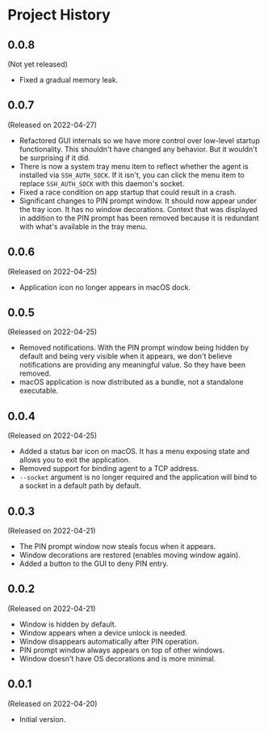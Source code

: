 # Project History

## 0.0.8

(Not yet released)

* Fixed a gradual memory leak.

## 0.0.7

(Released on 2022-04-27)

* Refactored GUI internals so we have more control over low-level
  startup functionality. This shouldn't have changed any behavior.
  But it wouldn't be surprising if it did.
* There is now a system tray menu item to reflect whether the agent
  is installed via `SSH_AUTH_SOCK`. If it isn't, you can click the
  menu item to replace `SSH_AUTH_SOCK` with this daemon's socket.
* Fixed a race condition on app startup that could result in a crash.
* Significant changes to PIN prompt window. It should now appear
  under the tray icon. It has no window decorations. Context that
  was displayed in addition to the PIN prompt has been removed because
  it is redundant with what's available in the tray menu.

## 0.0.6

(Released on 2022-04-25)

* Application icon no longer appears in macOS dock.

## 0.0.5

(Released on 2022-04-25)

* Removed notifications. With the PIN prompt window being hidden by
  default and being very visible when it appears, we don't believe
  notifications are providing any meaningful value. So they have
  been removed.
* macOS application is now distributed as a bundle, not a standalone
  executable.

## 0.0.4

(Released on 2022-04-25)

* Added a status bar icon on macOS. It has a menu exposing state and
  allows you to exit the application.
* Removed support for binding agent to a TCP address.
* `--socket` argument is no longer required and the application will bind
  to a socket in a default path by default.

## 0.0.3

(Released on 2022-04-21)

* The PIN prompt window now steals focus when it appears.
* Window decorations are restored (enables moving window again).
* Added a button to the GUI to deny PIN entry.

## 0.0.2

(Released on 2022-04-21)

* Window is hidden by default.
* Window appears when a device unlock is needed.
* Window disappears automatically after PIN operation.
* PIN prompt window always appears on top of other windows.
* Window doesn't have OS decorations and is more minimal.

## 0.0.1

(Released on 2022-04-20)

* Initial version.
